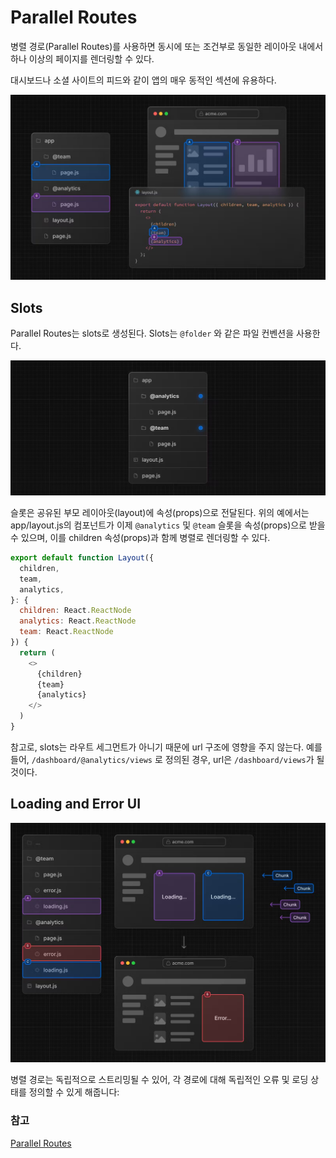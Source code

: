 # Parallel Routes

병렬 경로(Parallel Routes)를 사용하면 동시에 또는 조건부로 동일한 레이아웃 내에서 하나 이상의 페이지를 렌더링할 수 있다.

대시보드나 소셜 사이트의 피드와 같이 앱의 매우 동적인 섹션에 유용하다.

![Parallel Routes](image.png)

## Slots

Parallel Routes는 slots로 생성된다. Slots는 `@folder` 와 같은 파일 컨벤션을 사용한다.

![Alt text](image-1.png)

슬롯은 공유된 부모 레이아웃(layout)에 속성(props)으로 전달된다. 위의 예에서는 app/layout.js의 컴포넌트가 이제 `@analytics` 및 `@team` 슬롯을 속성(props)으로 받을 수 있으며, 이를 children 속성(props)과 함께 병렬로 렌더링할 수 있다.

```js
export default function Layout({
  children,
  team,
  analytics,
}: {
  children: React.ReactNode
  analytics: React.ReactNode
  team: React.ReactNode
}) {
  return (
    <>
      {children}
      {team}
      {analytics}
    </>
  )
}
```

참고로, slots는 라우트 세그먼트가 아니기 때문에 url 구조에 영향을 주지 않는다.
예를들어, `/dashboard/@analytics/views` 로 정의된 경우, url은 `/dashboard/views`가 될 것이다.

## Loading and Error UI

![Handling Loading and Errors](image-2.png)

병렬 경로는 독립적으로 스트리밍될 수 있어, 각 경로에 대해 독립적인 오류 및 로딩 상태를 정의할 수 있게 해줍니다:

### 참고

[Parallel Routes](https://nextjs.org/docs/app/building-your-application/routing/parallel-routes)
